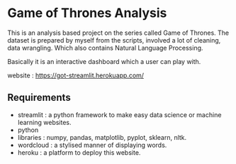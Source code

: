 # Game of Thrones Analysis

This is an analysis based project on the series called Game of Thrones. The dataset is prepared by myself from the scripts, involved a lot of cleaning, data wrangling. Which also contains Natural Language Processing.

Basically it is an interactive dashboard which a user can play with.

website : https://got-streamlit.herokuapp.com/

## Requirements 

- streamlit : a python framework to make easy data science or machine learning websites.
- python
- libraries : numpy, pandas, matplotlib, pyplot, sklearn, nltk.
- wordcloud : a stylised manner of displaying words.
- heroku : a platform to deploy this website.

